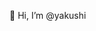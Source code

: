 👋 Hi, I’m @yakushi

<!---
yakushi/yakushi is a ✨ special ✨ repository because its `README.md` (this file) appears on your GitHub profile.
You can click the Preview link to take a look at your changes.
--->
